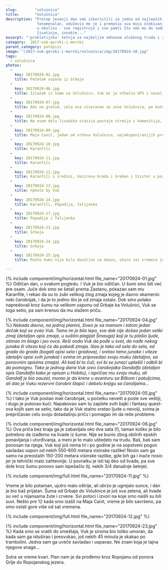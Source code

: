 ```yaml
---
slug:        "volusnica"
title:       "Volušnica"
description: "Prelep jesenji dan smo iskoristili za jednu od najlepših lakših šetnji na Prokletijama. Vuk je bio
              fenomenalan, oduševio me je i premašio sva moja očekivanja. Deluje da je uživao i da je bio utopljen
              u okolinu - sve registruje i sve pamti što smo mu do sada pričali vezano za šumu, planinu, biljke,
              životinje, insekte..."
excerpt: "'prokletijska' šetnja sa najboljim odnosom uloženog truda i zasluženog užitka"
category:  2017-vuk-gorski-i-morski
parent_category: putopisi
image: "/2017-vuk-gorski-i-morski/volusnica/img/20170924-10.jpg"
tags:
  - volušnica
photos:
  -
    key: 20170924-01.jpg
    title: Početak uspona iz Grbaje
  -
    key: 20170924-06.jpg
    title: Izlazak iz šume na Volušnicu. Vuk mi je otkačio GPS i navalio da utvrdi gde smo.
  -
    key: 20170924-07.jpg
    title: Ako ne grešim, cela ova visoravan se zove Volušnica, po katunu koji je tu nekada bio
  -
    key: 20170924-08.jpg
    title: Na ovom delu livadska stazica postaje strmija i kamenitija, i Vuk bi se tu napatio jer su mu noge još prekratke
  -
    key: 20170924-09.jpg
    title: Maja Canit, jedan od vrhova Volušnice, najeksponiranijih prema Grbaji i Karanfilima
  -
    key: 20170924-10.jpg
    title: Karanfili
  -
    key: 20170924-11.jpg
    title: Karanfili
  -
    key: 20170924-12.jpg
    title: Karanfili u sredini, Vezirova brada i Greben i Visitor u pozadini sa leve strane i Popadija, Talijanka i Ćafa Trojan sa desne
  -
    key: 20170924-13.jpg
    title: ©photo by Vuk
  -
    key: 20170924-14.jpg
    title: Karanfili, Popadija, Talijanka
  -
    key: 20170924-17.jpg
    title: Popadija i Talijanka
  -
    key: 20170924-23.jpg
    title: Grbaja
  -
    key: 20170924-24.jpg
    title: Grbaja
  -
    key: 20170924-25.jpg
    title: Pošto Vuku nije bilo dovoljno za danas, skoro sat vremena je skakao po trambolini...

---
```


{% include component/img/horizontal.html file_name="20170924-01.jpg" %}
Odličan dan, u svakom pogledu. I Vuk je bio odličan. U šumi smo bili već pre osam. Juče dok smo se šetali prema 
Zastanu, pokazao sam mu Karanfile, i rekao da su to zubi velikog zlog zmaja kojeg je davno skamenio neki 
čarobnjak, i da je to jedino što je od zmaja ostalo. Dok smo polako napredovali kroz šumu na velikom usponu od Grbaje 
ka Volušnici, Vuk se toga setio, pa sam krenuo da mu slažem priču. 

{% include component/img/horizontal.html file_name="20170924-04.jpg" %}
<i>Nekada davno, na jednoj planini, živeo je sa mamom i tatom jedan dečak koji se zvao Vuk. Tamo im je bilo lepo,
sve dok nije došao jedan veliki zmaj (detaljan opis zmaja, u suštini plagijat Šmauga) koji je tu plašio ljude,
otimao im blago i jeo ovce. Reši onda Vuk da pođe u svet, da nađe nekog junaka ili viteza koji će da 
pobedi zmaja. Išao je tako od sela do sela, od grada do grada (bogati opisi sela i gradova), i sretao tamo
junake i viteze (detaljni opisi svih junaka) i svima im pripovedao svoju muku (detaljno, sa ponovnim opisima
zmaja). Ali kad bi to čuli, svi bi se junaci uplašili i odbili bi da pomognu. Tako je jednog dana Vuk sreo
čarobnjaka Gandalfa (detaljan opis Gandalfa kako je opisan u Hobitu), i ispričao mu svoju muku, ali Gandalf je bio zauzet, morao
je da krene u avanturu sa Bilbom i patuljcima, ali dao je Vuku rezervni čarobni štapić i debelu knjigu sa
čarolijama...</i>

{% include component/img/horizontal.html file_name="20170924-05.jpg" %}
I tako je Vuk postao mali čarobnjak, u početku nevešt a posle sve veštiji, i dugo je putovao kući. Napakovao sam
tu zaplete svih bajki i fantasy quest-ova kojih sam se setio, tako da je Vuk stalno sretao ljude u nevolji, svima
je prepričavao celu svoju dotadašnju priču i pomagao im da reše probleme.

{% include component/img/horizontal.html file_name="20170924-06.jpg" %}
Ova priča bez kraja ga je zabavljala oko dva sata (!), taman koliko je bilo potrebno da izađemo na livade iz šume.
Nije se bunio zbog obilnih epskih ponavljanja i utvrđivanja, a meni je to malo uštedelo na trudu.
Baš, baš sam ponosan na njega. Vuk koji još nema tri i po godine je na sopstveni pogon savladao uspon od nekih 550-600
metara visinske razlike! Nosio sam ga samo na preostalih 150-200 metara visinske razlike, gde bih ga i inače 
nosio jer je tehnički malo zahtevnije. U povratku je isti taj deo od livade, pa sve dole kroz šumu ponovo sam ispešačio (tj. 
nekih 3/4 današnje šetnje).

{% include component/img/full.html file_name="20170924-11.jpg" %}

Vreme je bilo potaman, ujutro malo oštrije, ali ubrzo je ugrejalo sunce, i dan je bio baš prijatan. Šuma od
Grbaje do Volušnice je još sva zelena, ali livade su već u nijansama žute i crvene. Svi potoci i izvori na
koje smo naišli su bili suvi. Nešto pre 12 kada smo izašli na Maja Canit, vreme je bilo savršeno, pa smo
ostali gore više od sat vremena.

{% include component/img/full.html file_name="20170924-12.jpg" %}

{% include component/img/horizontal.html file_name="20170924-23.jpg" %}
Kada smo se vratili do smeštaja, Vuk je siroma bio toliko umoran, da kada sam ga istuširao i presvukao, još nekih
45 minuta je skakao po trambolini. Jedva sam ga uveče savladao i uspavao. Ne znam koja je tajna njegove snage...

Sutra se vreme kvari. Plan nam je da prođemo kroz Ropojanu od ponora Grlje do Ropojanskog jezera.